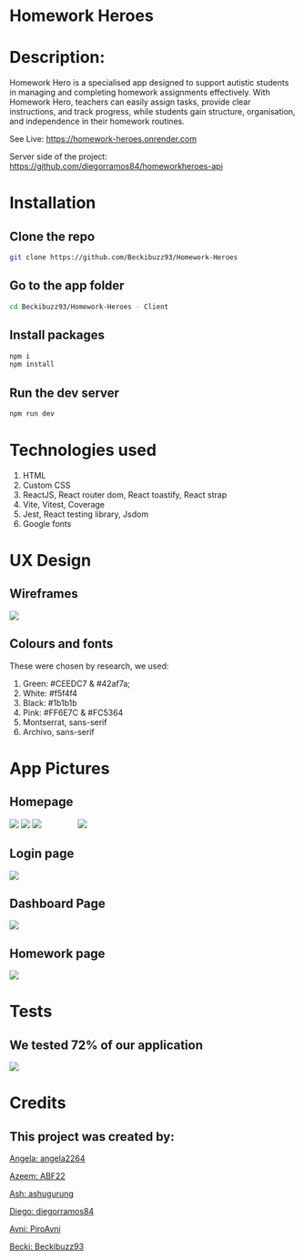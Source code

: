 # Homework Heroes

# Description:
Homework Hero is a specialised app designed to support autistic students in managing and completing homework assignments effectively. With Homework Hero, teachers can easily assign tasks, provide clear instructions, and track progress, while students gain structure, organisation, and independence in their homework routines.

See Live: https://homework-heroes.onrender.com

Server side of the project: https://github.com/diegorramos84/homeworkheroes-api

# Installation 

## Clone the repo
``` bash 
git clone https://github.com/Beckibuzz93/Homework-Heroes
```

## Go to the app folder
``` bash 
cd Beckibuzz93/Homework-Heroes - Client
```

## Install packages 
``` bash 
npm i
npm install
```
## Run the dev server 
``` bash 
npm run dev
```
# Technologies used
1. HTML
2. Custom CSS
3. ReactJS, React router dom, React toastify, React strap
4. Vite, Vitest, Coverage
5. Jest, React testing library, Jsdom
6. Google fonts

# UX Design
## Wireframes
<img src='./images/HomeworkHeroesUX1.PNG'>

## Colours and fonts
These were chosen by research, we used: 

1. Green: #CEEDC7 & #42af7a;
2. White: #f5f4f4
3. Black: #1b1b1b
4. Pink: #FF6E7C & #FC5364
5. Montserrat, sans-serif
6. Archivo, sans-serif

# App Pictures 
## Homepage 
<img src='./images/HomeworkHeroesHomePageDesktop.PNG'>
<img src='./images/HomeworkHeroesHomePageDesktop2.PNG'>
<img style='margin-right: 2rem;' src='./images/HomeworkHeroesHomePageMobile.PNG'><img style='margin-left: 2rem;' src='./images/HomeworkHeroesHomePageMobile2.PNG'>

## Login page
<img src='./images/PTP-Login.PNG'>

## Dashboard Page
<img src='./images/PTP-dashboard.PNG'>

## Homework page
<img src='./images/PTP-homework.PNG'>


# Tests
## We tested 72% of our application

<img src='./images/PTP-FE-test.PNG'>


# Credits
## This project was created by: 
[Angela: angela2264](https://github.com/angela2264)

[Azeem: ABF22](https://github.com/ABF22)

[Ash: ashugurung](https://github.com/ashugurung)

[Diego: diegorramos84](https://github.com/diegorramos84)

[Avni: PiroAvni](https://github.com/PiroAvni)

[Becki: Beckibuzz93](https://github.com/Beckibuzz93)
